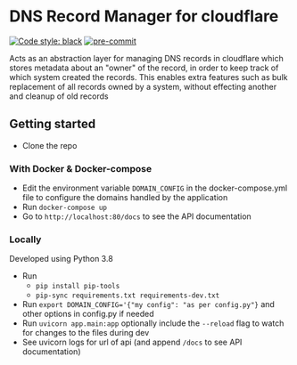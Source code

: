 # DNS Record Manager for cloudflare

[![Code style: black](https://img.shields.io/badge/code%20style-black-000000.svg)](https://github.com/psf/black)
[![pre-commit](https://img.shields.io/badge/pre--commit-enabled-brightgreen?logo=pre-commit&logoColor=white)](https://github.com/pre-commit/pre-commit)

Acts as an abstraction layer for managing DNS records in cloudflare which stores metadata
about an "owner" of the record, in order to keep track of which system created the records.
This enables extra features such as bulk replacement of all records owned by a system,
without effecting another and cleanup of old records

## Getting started

- Clone the repo

### With Docker & Docker-compose
- Edit the environment variable `DOMAIN_CONFIG` in the docker-compose.yml file to configure
the domains handled by the application
- Run `docker-compose up`
- Go to `http://localhost:80/docs` to see the API documentation

### Locally

Developed using Python 3.8
- Run
  - `pip install pip-tools`
  - `pip-sync requirements.txt requirements-dev.txt`
- Run `export DOMAIN_CONFIG='{"my config": "as per config.py"}` and other options in config.py if needed
- Run `uvicorn app.main:app` optionally include the `--reload` flag
to watch for changes to the files during dev
- See uvicorn logs for url of api (and append `/docs` to see API documentation)
